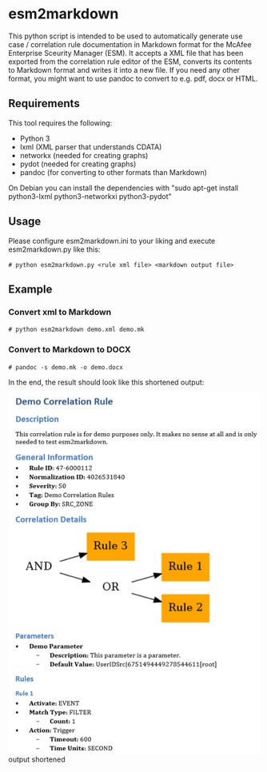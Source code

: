 # esm2markdown

This python script is intended to be used to automatically generate use case / correlation rule documentation in Markdown format for the McAfee Enterprise Sceurity Manager (ESM). It accepts a XML file that has been exported from the correlation rule editor of the ESM, converts its contents to Markdown format and writes it into a new file. If you need any other format, you might want to use pandoc to convert to e.g. pdf, docx or HTML.

## Requirements

This tool requires the following:
* Python 3
* lxml (XML parser that understands CDATA)
* networkx (needed for creating graphs)
* pydot (needed for creating graphs)
* pandoc (for converting to other formats than Markdown)


On Debian you can install the dependencies with "sudo apt-get install python3-lxml python3-networkxi python3-pydot"

## Usage

Please configure esm2markdown.ini to your liking and execute esm2markdown.py like this:

```
# python esm2markdown.py <rule xml file> <markdown output file>
```

## Example

### Convert xml to Markdown

```
# python esm2markdown demo.xml demo.mk
```

### Convert to Markdown to DOCX

```
# pandoc -s demo.mk -o demo.docx
```

In the end, the result should look like this shortened output:


![screenshot](demo/demo.png "")
<snip>output shortened</snip>
